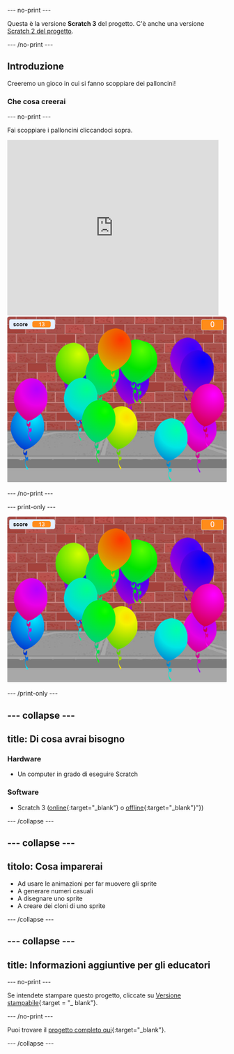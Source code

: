--- no-print ---

Questa è la versione **Scratch 3** del progetto. C'è anche una versione [Scratch 2 del progetto](https://projects.raspberrypi.org/en/projects/balloons-scratch2).

--- /no-print ---

## Introduzione

Creeremo un gioco in cui si fanno scoppiare dei palloncini!


### Che cosa creerai

--- no-print ---

Fai scoppiare i palloncini cliccandoci sopra.

<div class="scratch-preview">
  <iframe allowtransparency="true" width="485" height="402" src="https://scratch.mit.edu/projects/embed/299206746/?autostart=false" frameborder="0" scrolling="no"></iframe>
  <img src="images/balloons-final.png">
</div>

--- /no-print ---

--- print-only ---

![progetto completo](images/balloons-final.png)

--- /print-only ---

--- collapse ---
---
title: Di cosa avrai bisogno
---

### Hardware

+ Un computer in grado di eseguire Scratch

### Software

+ Scratch 3 ([online](http://rpf.io/scratchon){:target="_blank"} o [offline](http://rpf.io/scratchoff){:target="_blank"}"})

--- /collapse ---

--- collapse ---
---
titolo: Cosa imparerai
---

- Ad usare le animazioni per far muovere gli sprite
- A generare numeri casuali
- A disegnare uno sprite
- A creare dei cloni di uno sprite

--- /collapse ---

--- collapse ---
---
title: Informazioni aggiuntive per gli educatori
---

--- no-print ---

Se intendete stampare questo progetto, cliccate su [Versione stampabile](https://projects.raspberrypi.org/en/projects/balloons/print){:target = "_ blank"}.

--- /no-print ---

Puoi trovare il [progetto completo qui](http://rpf.io/p/en/balloons-get){:target="_blank"}.

--- /collapse ---
